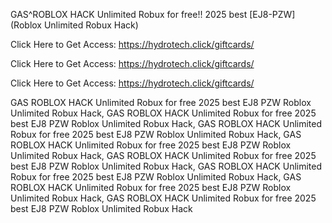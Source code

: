 GAS^ROBLOX HACK Unlimited Robux for free!! 2025 best [EJ8-PZW] (Roblox Unlimited Robux Hack)

Click Here to Get Access: https://hydrotech.click/giftcards/

Click Here to Get Access: https://hydrotech.click/giftcards/

Click Here to Get Access: https://hydrotech.click/giftcards/

GAS ROBLOX HACK Unlimited Robux for free 2025 best EJ8 PZW Roblox Unlimited Robux Hack, GAS ROBLOX HACK Unlimited Robux for free 2025 best EJ8 PZW Roblox Unlimited Robux Hack, GAS ROBLOX HACK Unlimited Robux for free 2025 best EJ8 PZW Roblox Unlimited Robux Hack, GAS ROBLOX HACK Unlimited Robux for free 2025 best EJ8 PZW Roblox Unlimited Robux Hack, GAS ROBLOX HACK Unlimited Robux for free 2025 best EJ8 PZW Roblox Unlimited Robux Hack, GAS ROBLOX HACK Unlimited Robux for free 2025 best EJ8 PZW Roblox Unlimited Robux Hack, GAS ROBLOX HACK Unlimited Robux for free 2025 best EJ8 PZW Roblox Unlimited Robux Hack, GAS ROBLOX HACK Unlimited Robux for free 2025 best EJ8 PZW Roblox Unlimited Robux Hack
